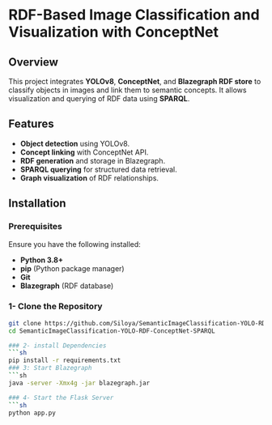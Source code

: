 # RDF-Based Image Classification and Visualization with ConceptNet

## Overview
This project integrates **YOLOv8**, **ConceptNet**, and **Blazegraph RDF store** to classify objects in images and link them to semantic concepts. It allows visualization and querying of RDF data using **SPARQL**.

## Features
- **Object detection** using YOLOv8.
- **Concept linking** with ConceptNet API.
- **RDF generation** and storage in Blazegraph.
- **SPARQL querying** for structured data retrieval.
- **Graph visualization** of RDF relationships.

## Installation

### Prerequisites
Ensure you have the following installed:
- **Python 3.8+**
- **pip** (Python package manager)
- **Git**
- **Blazegraph** (RDF database)

### 1- Clone the Repository
```sh
git clone https://github.com/Siloya/SemanticImageClassification-YOLO-RDF-ConceptNet-SPARQL.git
cd SemanticImageClassification-YOLO-RDF-ConceptNet-SPARQL

### 2- install Dependencies
```sh
pip install -r requirements.txt
### 3: Start Blazegraph
```sh
java -server -Xmx4g -jar blazegraph.jar

### 4- Start the Flask Server
```sh
python app.py

